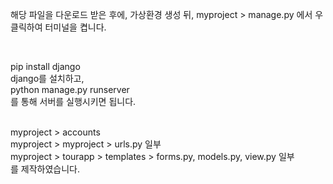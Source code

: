 
해당 파일을 다운로드 받은 후에, 가상환경 생성 뒤,
myproject > manage.py 에서 우클릭하여 터미널을 켭니다.

<br>

pip install django 
<br>
django를 설치하고,
<br>
python manage.py runserver
<br>
를 통해 서버를 실행시키면 됩니다.

<br>
myproject > accounts 
<br>
myproject > myproject > urls.py 일부
<br>
myproject > tourapp > templates > forms.py, models.py, view.py 일부
<br>
를 제작하였습니다.
